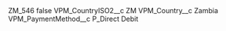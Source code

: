 <?xml version="1.0" encoding="UTF-8"?>
<CustomMetadata xmlns="http://soap.sforce.com/2006/04/metadata" xmlns:xsi="http://www.w3.org/2001/XMLSchema-instance" xmlns:xsd="http://www.w3.org/2001/XMLSchema">
    <label>ZM_546</label>
    <protected>false</protected>
    <values>
        <field>VPM_CountryISO2__c</field>
        <value xsi:type="xsd:string">ZM</value>
    </values>
    <values>
        <field>VPM_Country__c</field>
        <value xsi:type="xsd:string">Zambia</value>
    </values>
    <values>
        <field>VPM_PaymentMethod__c</field>
        <value xsi:type="xsd:string">P_Direct Debit</value>
    </values>
</CustomMetadata>
